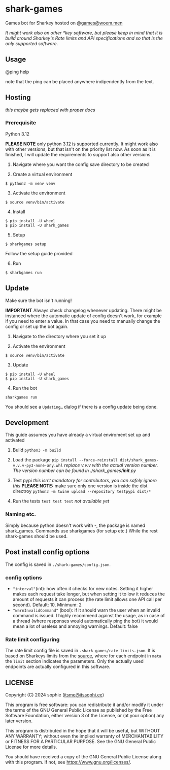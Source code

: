 # shark-games

Games bot for Sharkey
hosted on @games@woem.men

*It might work also on other \*key software, but please keep in mind that it is build around Sharkey's Rate limits and API specifications and so that is the only supported software.*

## Usage
@ping help

note that the ping can be placed anywhere indipendently from the text.

## Hosting
*this maybe gets replaced with proper docs*

### Prerequisite

Python 3.12

**PLEASE NOTE** only python 3.12 is supported currently. It might work also with other versions, but that isn't on the priority list now. As soon as it is finished, I will update the requirements to support also other versions.

1. Navigate where you want the config save directory to be created

2. Create a virtual environment
```
$ python3 -m venv venv
```
3. Activate the environment
```
$ source venv/bin/activate
```
4. Install
```
$ pip install -U wheel
$ pip install -U shark_games 
```
5. Setup
```
$ sharkgames setup
```
Follow the setup guide provided

6. Run
```
$ sharkgames run
```

## Update

Make sure the bot isn't running!

**IMPORTANT** Always check changelog whenever updating. There might be instanced where the automatic update of config doesn't work, for example if you need to enter a value. In that case you need to manually change the config or set up the bot again.

1. Navigate to the directory where you set it up

2. Activate the environment
```
$ source venv/bin/activate
```
3. Update
```
$ pip install -U wheel
$ pip install -U shark_games 
```
4. Run the bot
```
sharkgames run
```
You should see a `Updating…` dialog if there is a config update being done.

## Development

This guide assumes you have already a virtual enviroment set up and activated

1. Build
`python3 -m build`

2. Load the package
`pip install --force-reinstall dist/shark_games-v.v.v-py3-none-any.whl`
*replace v.v.v with the actual version number. The version number can be found in ./shark_games/__init__.py*

3. Test pypi *this isn't mandatory for contributors, you can safely ignore this* **PLEASE NOTE:** make sure only one version is inside the dist directroy
`python3 -m twine upload --repository testpypi dist/*`

4. Run the tests
`test test test` *not available yet*

### Naming etc.
Simply because python doesn't work with -, the package is named shark_games. Commands use sharkgames (for setup etc.) While the rest shark-games should be used.

## Post install config options

The config is saved in `./shark-games/config.json`.

### config options
- `"interval"`(int): how often it checks for new notes. Setting it higher makes each request take longer, but when setting it to low it reduces the amount of requests it can process (the rate limit allows one API call per second). Default: 10, Minimum: 2
- `"warnInvalidCommand"` (bool): if it should warn the user when an invalid command is issued. I highly recommend against the usage, as in case of a thread (where responses would automatically ping the bot) it would mean a lot of useless and annoying warnings. Default: false
<!---`"RateLimitHandling"` (dict):
    - `"max_retries"` (int): How many times it should retry after a rate limit got hit. Default: 5
    - `"base_delay"` (float): In case the rate limit does not answer a time when retry, it will try to wait in a exponential way. This is the minimum delay from where it starts. Default: 1.0
    - `"max_delay"` (float): This is the maximum delay in case of a non specified wait time, as described above. Default: 45.0
    - `"base_request_delay"` (float): How long it should wait between each request. This is used because based on my testing, it allows only one request every second, and if you hit the rate limit too often it will block you (temporarily via a `503`). After a first rate limit hit, this will automatically increase, though this increase will not be reflected in the config afterwards. Default: 1.0-->

### Rate limit configuring

The rate limit config file is saved in `.shark-games/rate-limits.json`. It is based on Sharkeys limits from the [source](https://activitypub.software/TransFem-org/Sharkey/-/tree/develop/packages/backend/src/server/api/endpoints?ref_type=heads), where for each endpoint in `meta` the `limit` section indicates the parameters. Only the actually used endpoints are actually configured in this software.

## LICENSE

Copyright (C) 2024  sophie (itsme@itssophi.ee)

This program is free software: you can redistribute it and/or modify
it under the terms of the GNU General Public License as published by
the Free Software Foundation, either version 3 of the License, or
(at your option) any later version.

This program is distributed in the hope that it will be useful,
but WITHOUT ANY WARRANTY; without even the implied warranty of
MERCHANTABILITY or FITNESS FOR A PARTICULAR PURPOSE.  See the
GNU General Public License for more details.

You should have received a copy of the GNU General Public License
along with this program.  If not, see <https://www.gnu.org/licenses/>.
